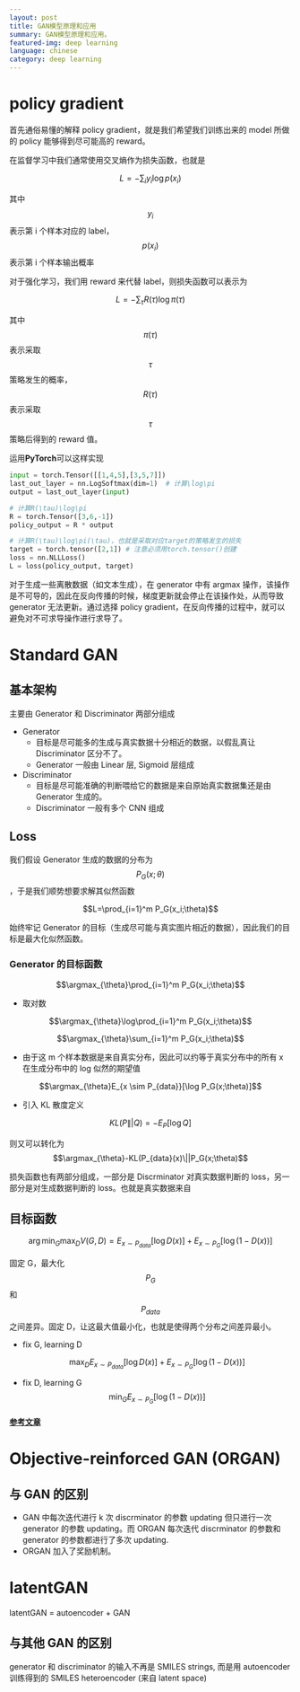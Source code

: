```yaml
---
layout: post
title: GAN模型原理和应用
summary: GAN模型原理和应用。
featured-img: deep learning
language: chinese
category: deep learning
---
```



<a name='policy gradient'/>

# policy gradient

首先通俗易懂的解释 policy gradient，就是我们希望我们训练出来的 model 所做的 policy 能够得到尽可能高的 reward。

在监督学习中我们通常使用交叉熵作为损失函数，也就是

$$L = -\sum_i y_i \log p(x_i)$$

其中$$y_i$$表示第 i 个样本对应的 label，$$p(x_i)$$表示第 i 个样本输出概率

对于强化学习，我们用 reward 来代替 label，则损失函数可以表示为

$$L=-\sum_{\tau}R(\tau)\log \pi(\tau)$$

其中$$\pi(\tau)$$表示采取$$\tau$$策略发生的概率，$$R(\tau)$$表示采取$$\tau$$策略后得到的 reward 值。

运用**PyTorch**可以这样实现

```python
input = torch.Tensor([[1,4,5],[3,5,7]])
last_out_layer = nn.LogSoftmax(dim=1)  # 计算\log\pi
output = last_out_layer(input)

# 计算R(\tau)\log\pi
R = torch.Tensor([3,6,-1])
policy_output = R * output

# 计算R(\tau)\log\pi(\tau)，也就是采取对应target的策略发生的损失
target = torch.tensor([2,1]) # 注意必须用torch.tensor()创建
loss = nn.NLLLoss()
L = loss(policy_output, target)
```

对于生成一些离散数据（如文本生成），在 generator 中有 argmax 操作，该操作是不可导的，因此在反向传播的时候，梯度更新就会停止在该操作处，从而导致 generator 无法更新。通过选择 policy gradient，在反向传播的过程中，就可以避免对不可求导操作进行求导了。

<a name='Standard GAN'/>

# Standard GAN

## 基本架构

主要由 Generator 和 Discriminator 两部分组成

- Generator
  - 目标是尽可能多的生成与真实数据十分相近的数据，以假乱真让 Discriminator 区分不了。
  - Generator 一般由 Linear 层, Sigmoid 层组成
- Discriminator
  - 目标是尽可能准确的判断喂给它的数据是来自原始真实数据集还是由 Generator 生成的。
  - Discriminator 一般有多个 CNN 组成

## Loss

我们假设 Generator 生成的数据的分布为$$P_G(x;\theta)$$，于是我们顺势想要求解其似然函数

$$L=\prod_{i=1}^m P_G(x_i;\theta)$$

始终牢记 Generator 的目标（生成尽可能与真实图片相近的数据），因此我们的目标是最大化似然函数。

### Generator 的目标函数

$$\argmax_{\theta}\prod_{i=1}^m P_G(x_i;\theta)$$

- 取对数

$$\argmax_{\theta}\log\prod_{i=1}^m P_G(x_i;\theta)$$

$$\argmax_{\theta}\sum_{i=1}^m P_G(x_i;\theta)$$

- 由于这 m 个样本数据是来自真实分布，因此可以约等于真实分布中的所有 x 在生成分布中的 log 似然的期望值

$$\argmax_{\theta}E_{x \sim P_{data}}[\log P_G(x;\theta)]$$

- 引入 KL 散度定义

$$KL(P\||Q) = - E_P[\log Q]$$

则又可以转化为$$\argmax_{\theta}-KL(P_{data}(x)\||P_G(x;\theta)$$

损失函数也有两部分组成，一部分是 Discrminator 对真实数据判断的 loss，另一部分是对生成数据判断的 loss。也就是真实数据来自

## 目标函数

$$\arg \min_G \max_D V(G,D)=E_{x\sim P_{data}}[\log D(x)]+E_{x \sim  P_G}[\log(1-D(x))]$$

固定 G，最大化$$P_G$$和$$P_{data}$$之间差异。固定 D，让这最大值最小化，也就是使得两个分布之间差异最小。

- fix G, learning D

  $$\max_D E_{x\sim P_{data}}[\log D(x)]+E_{x \sim  P_G}[\log(1-D(x))]$$

- fix D, learning G
  $$\min_G  E_{x \sim  P_G}[\log(1-D(x))]$$

#### [参考文章](https://www.cnblogs.com/bonelee/p/9166084.html)

<a name='ORGAN'/>

# Objective-reinforced GAN (ORGAN)

## 与 GAN 的区别

- GAN 中每次迭代进行 k 次 discrminator 的参数 updating 但只进行一次 generator 的参数 updating。而 ORGAN 每次迭代 discrminator 的参数和 generator 的参数都进行了多次 updating.
- ORGAN 加入了奖励机制。

<a name='latentGAN'/>

# latentGAN

latentGAN = autoencoder + GAN

## 与其他 GAN 的区别

generator 和 discriminator 的输入不再是 SMILES strings, 而是用 autoencoder 训练得到的 SMILES heteroencoder (来自 latent space)
